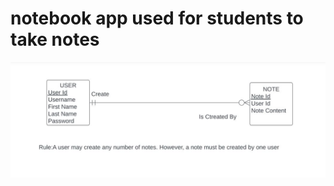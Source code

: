 # notebook app used for students to take notes
![notebook ERD](/public/images/notebook_ERD.JPG "notebook ERD")